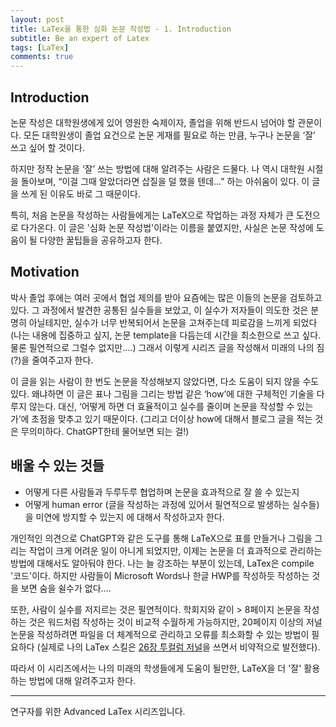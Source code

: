 ```yaml
---
layout: post
title: LaTex을 통한 심화 논문 작성법 - 1. Introduction
subtitle: Be an expert of Latex
tags: [LaTex]
comments: true
---
```


## Introduction 

논문 작성은 대학원생에게 있어 영원한 숙제이자, 졸업을 위해 반드시 넘어야 할 관문이다.
모든 대학원생이 졸업 요건으로 논문 게재를 필요로 하는 만큼, 누구나 논문을 ‘잘’ 쓰고 싶어 할 것이다.

하지만 정작 논문을 ‘잘’ 쓰는 방법에 대해 알려주는 사람은 드물다.
나 역시 대학원 시절을 돌아보며, “이걸 그때 알았더라면 삽질을 덜 했을 텐데...” 하는 아쉬움이 있다.
이 글을 쓰게 된 이유도 바로 그 때문이다.

특히, 처음 논문을 작성하는 사람들에게는 LaTeX으로 작업하는 과정 자체가 큰 도전으로 다가온다.
이 글은 '심화 논문 작성법'이라는 이름을 붙였지만, 사실은 논문 작성에 도움이 될 다양한 꿀팁들을 공유하고자 한다.

## Motivation

박사 졸업 후에는 여러 곳에서 협업 제의를 받아 요즘에는 많은 이들의 논문을 검토하고 있다.
그 과정에서 발견한 공통된 실수들을 보았고, 이 실수가 저자들이 의도한 것은 분명히 아닐테지만, 실수가 너무 반복되어서 논문을 고쳐주는데 피로감을 느끼게 되었다(나는 내용에 집중하고 싶지, 논문 template을 다듬는데 시간을 최소한으로 쓰고 싶다. 물론 필연적으로 그럴수 없지만....)
그래서 이렇게 시리즈 글을 작성해서 미래의 나의 짐(?)을 줄여주고자 한다. 

이 글을 읽는 사람이 한 번도 논문을 작성해보지 않았다면, 다소 도움이 되지 않을 수도 있다.
왜냐하면 이 글은 표나 그림을 그리는 방법 같은 ‘how’에 대한 구체적인 기술을 다루지 않는다.
대신, ‘어떻게 하면 더 효율적이고 실수를 줄이며 논문을 작성할 수 있는가’에 초점을 맞추고 있기 때문이다.
(그리고 더이상 how에 대해서 블로그 글을 적는 것은 무의미하다. ChatGPT한테 물어보면 되는 걸!)

 ## 배울 수 있는 것들

* 어떻게 다른 사람들과 두루두루 협업하며 논문을 효과적으로 잘 쓸 수 있는지
* 어떻게 human error (글을 작성하는 과정에 있어서 필연적으로 발생하는 실수들)을 미연에 방지할 수 있는지
에 대해서 작성하고자 한다.

개인적인 의견으로 ChatGPT와 같은 도구를 통해 LaTeX으로 표를 만들거나 그림을 그리는 작업이 크게 어려운 일이 아니게 되었지만,
이제는 논문을 더 효과적으로 관리하는 방법에 대해서도 알아둬야 한다.
나는 늘 강조하는 부분이 있는데, LaTex은 compile '코드'이다. 
하지만 사람들이 Microsoft Words나 한글 HWP를 작성하듯 작성하는 것을 보면 숨을 쉴수가 없다....

또한, 사람이 실수를 저지르는 것은 필연적이다.
학회지와 같이 > 8페이지 논문을 작성하는 것은 워드처럼 작성하는 것이 비교적 수월하게 가능하지만, 
20페이지 이상의 저널 논문을 작성하려면 파일을 더 체계적으로 관리하고 오류를 최소화할 수 있는 방법이 필요하다 (실제로 나의 LaTex 스킬은 [26장 투컬럼 저널](https://arxiv.org/pdf/2311.00928)을 쓰면서 비약적으로 발전했다).

따라서 이 시리즈에서는 나의 미래의 학생들에게 도움이 될만한, LaTeX을 더 '잘' 활용하는 방법에 대해 알려주고자 한다.


---

연구자를 위한 Advanced LaTex 시리즈입니다.